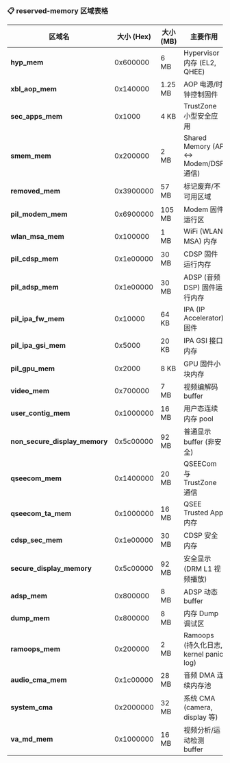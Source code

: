 ### 📋 reserved-memory 区域表格

| 区域名                        | 大小 (Hex) | 大小 (MB) | 主要作用                               |
| ----------------------------- | ---------- | --------- | -------------------------------------- |
| **hyp_mem**                   | 0x600000   | 6 MB      | Hypervisor 内存 (EL2, QHEE)            |
| **xbl_aop_mem**               | 0x140000   | 1.25 MB   | AOP 电源/时钟控制固件                  |
| **sec_apps_mem**              | 0x1000     | 4 KB      | TrustZone 小型安全应用                 |
| **smem_mem**                  | 0x200000   | 2 MB      | Shared Memory (AP ↔ Modem/DSP 通信)    |
| **removed_mem**               | 0x3900000  | 57 MB     | 标记废弃/不可用区域                    |
| **pil_modem_mem**             | 0x6900000  | 105 MB    | Modem 固件运行区                       |
| **wlan_msa_mem**              | 0x100000   | 1 MB      | WiFi (WLAN MSA) 内存                   |
| **pil_cdsp_mem**              | 0x1e00000  | 30 MB     | CDSP 固件运行内存                      |
| **pil_adsp_mem**              | 0x1e00000  | 30 MB     | ADSP (音频 DSP) 固件运行内存           |
| **pil_ipa_fw_mem**            | 0x10000    | 64 KB     | IPA (IP Accelerator) 固件              |
| **pil_ipa_gsi_mem**           | 0x5000     | 20 KB     | IPA GSI 接口内存                       |
| **pil_gpu_mem**               | 0x2000     | 8 KB      | GPU 固件小块内存                       |
| **video_mem**                 | 0x700000   | 7 MB      | 视频编解码 buffer                      |
| **user_contig_mem**           | 0x1000000  | 16 MB     | 用户态连续内存 pool                    |
| **non_secure_display_memory** | 0x5c00000  | 92 MB     | 普通显示 buffer (非安全)               |
| **qseecom_mem**               | 0x1400000  | 20 MB     | QSEECom 与 TrustZone 通信              |
| **qseecom_ta_mem**            | 0x1000000  | 16 MB     | QSEE Trusted App 内存                  |
| **cdsp_sec_mem**              | 0x1e00000  | 30 MB     | CDSP 安全内存                          |
| **secure_display_memory**     | 0x5c00000  | 92 MB     | 安全显示 (DRM L1 视频播放)             |
| **adsp_mem**                  | 0x800000   | 8 MB      | ADSP 动态 buffer                       |
| **dump_mem**                  | 0x800000   | 8 MB      | 内存 Dump 调试区                       |
| **ramoops_mem**               | 0x200000   | 2 MB      | Ramoops (持久化日志, kernel panic log) |
| **audio_cma_mem**             | 0x1c00000  | 28 MB     | 音频 DMA 连续内存池                    |
| **system_cma**                | 0x2000000  | 32 MB     | 系统 CMA (camera, display 等)          |
| **va_md_mem**                 | 0x1000000  | 16 MB     | 视频分析/运动检测 buffer               |